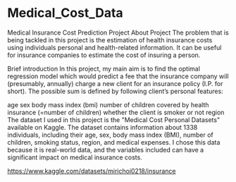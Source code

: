 # Medical_Cost_Data

Medical Insurance Cost Prediction Project
About Project
The problem that is being tackled in this project is the estimation of health insurance costs using individuals personal and health-related information. It can be useful for insurance companies to estimate the cost of insuring a person.

Brief introduction
In this project, my main aim is to find the optimal regression model which would predict a fee that the insurance company will (presumably, annually) charge a new client for an insurance policy (I.P. for short). The possible sum is defined by following client’s personal features:

age
sex
body mass index (bmi)
number of children covered by health insurance (=number of children)
whether the client is smoker or not
region
The dataset I used in this project is the "Medical Cost Personal Datasets" available on Kaggle. The dataset contains information about 1338 individuals, including their age, sex, body mass index (BMI), number of children, smoking status, region, and medical expenses. I chose this data because it is real-world data, and the variables included can have a significant impact on medical insurance costs.

https://www.kaggle.com/datasets/mirichoi0218/insurance
